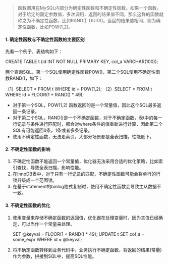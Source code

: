 > 函数调用在MySQL内部分为确定性函数和不确定性函数。如果一个函数，对于给定的固定参数值，多次调用，返回的结果值不同，那么这样的函数就称之为不确定性函数，比如RAND(), UUID()。返回的结果值相同，则为确定性函数，比如POW(1,2)。

#### 1. 确定性函数与不确定性函数的主要区别

先看一个例子，表结构如下：

CREATE TABLE t (id INT NOT NULL PRIMARY KEY, col_a VARCHAR(100));

两个查询SQL，第一个SQL使用确定性函数POW()，第二个SQL使用不确定性函数RAND()，如下：

（1）SELECT * FROM t WHERE id = POW(1,2);
（2）SELECT * FROM t WHERE id = FLOOR(1 + RAND() * 49);

- 对于第一个SQL，POW(1,2) 函数返回的是一个常量值，因此这个SQL最多返回一条记录。
- 对于第二个SQL，RAND()是一个不确定函数，对于不确定函数，表t中的每一行记录与条件进行匹配时，都会对where条件的值重新进行计算，因此第二个SQL有可能返回0条，1条或者多条记录。
- 使用不确定性函数，无法走索引，大部分场景都是全表扫描，性能低下。

#### 2. 不确定性函数的影响

1. 不确定性函数不能返回一个常量值，优化器无法采用合适的优化策略，比如索引查找，导致全表扫描，影响性能。
2. 在InnoDB表中，对于只有一行记录的匹配，不确定性函数可能会将单行的行锁升级成一个范围锁。
3. 在基于statement的binlog格式复制时，使用不确定性函数会导致主从数据不一致。

#### 3. 不确定性函数的优化

1. 使用变量来存储不确定函数的返回值，优化器在处理变量时，因为其值已经确定，可以当作一个常量来处理。

   SET @keyval = FLOOR(1 + RAND() * 49);
   UPDATE t SET col_a = some_expr WHERE id = @keyval;

2. 将不确定函数转移到业务代码中，业务执行不确定函数，将返回的结果(常量)作为参数，拼接到SQL中，提高SQL性能。